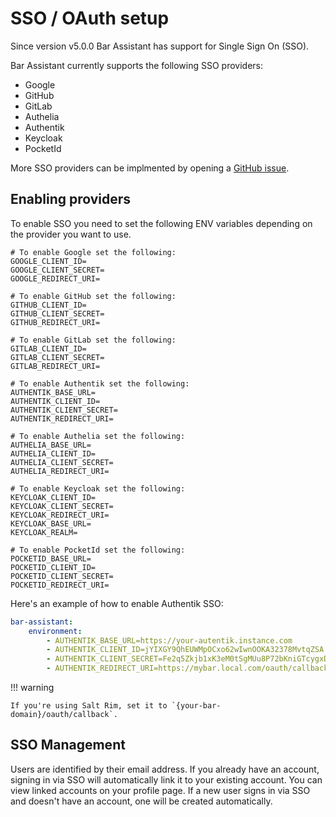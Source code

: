 # SSO / OAuth setup

Since version v5.0.0 Bar Assistant has support for Single Sign On (SSO).

Bar Assistant currently supports the following SSO providers:

- Google
- GitHub
- GitLab
- Authelia
- Authentik
- Keycloak
- PocketId

More SSO providers can be implmented by opening a [GitHub issue](https://github.com/karlomikus/bar-assistant/issues).

## Enabling providers

To enable SSO you need to set the following ENV variables depending on the provider you want to use.

```properties title=".env"
# To enable Google set the following:
GOOGLE_CLIENT_ID=
GOOGLE_CLIENT_SECRET=
GOOGLE_REDIRECT_URI=

# To enable GitHub set the following:
GITHUB_CLIENT_ID=
GITHUB_CLIENT_SECRET=
GITHUB_REDIRECT_URI=

# To enable GitLab set the following:
GITLAB_CLIENT_ID=
GITLAB_CLIENT_SECRET=
GITLAB_REDIRECT_URI=

# To enable Authentik set the following:
AUTHENTIK_BASE_URL=
AUTHENTIK_CLIENT_ID=
AUTHENTIK_CLIENT_SECRET=
AUTHENTIK_REDIRECT_URI=

# To enable Authelia set the following:
AUTHELIA_BASE_URL=
AUTHELIA_CLIENT_ID=
AUTHELIA_CLIENT_SECRET=
AUTHELIA_REDIRECT_URI=

# To enable Keycloak set the following:
KEYCLOAK_CLIENT_ID=
KEYCLOAK_CLIENT_SECRET=
KEYCLOAK_REDIRECT_URI=
KEYCLOAK_BASE_URL=
KEYCLOAK_REALM=

# To enable PocketId set the following:
POCKETID_BASE_URL=
POCKETID_CLIENT_ID=
POCKETID_CLIENT_SECRET=
POCKETID_REDIRECT_URI=
```

Here's an example of how to enable Authentik SSO:

```yaml title="docker-compose.yml"
bar-assistant:
    environment:
        - AUTHENTIK_BASE_URL=https://your-autentik.instance.com
        - AUTHENTIK_CLIENT_ID=jYIXGY9QhEUWMpOCxo62wIwnOOKA32378MvtqZSA
        - AUTHENTIK_CLIENT_SECRET=Fe2q5Zkjb1xK3eM0tSgMUu8P72bKniGTcygxDVmM2UQcThY9GZhY8UYsaywk9bSkadlADVjU7Aj1aRkKqKyB1ASaaMNXPexlrr40zWxyvJIN4eMxcUvuVYvYX9iG9qt
        - AUTHENTIK_REDIRECT_URI=https://mybar.local.com/oauth/callback
```

!!! warning

    If you're using Salt Rim, set it to `{your-bar-domain}/oauth/callback`.

## SSO Management

Users are identified by their email address. If you already have an account, signing in via SSO will automatically link it to your existing account. You can view linked accounts on your profile page. If a new user signs in via SSO and doesn't have an account, one will be created automatically.
